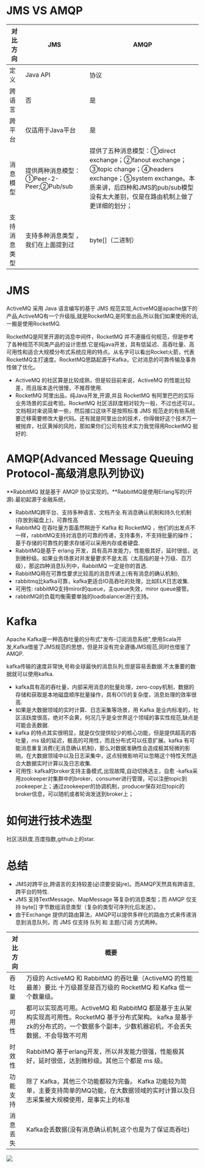 # JMS VS AMQP

对比方向| JMS | AMQP |
-------- | --------| ---- |
定义| Java API | 协议 |
跨语言 | 否 | 是 |
跨平台 | 仅适用于Java平台 | 是 |
消息模型 | 提供两种消息模型：①Peer-2-Peer;②Pub/sub| 提供了五种消息模型：①direct exchange；②fanout exchange；③topic change；④headers exchange；⑤system exchange。本质来讲，后四种和JMS的pub/sub模型没有太大差别，仅是在路由机制上做了更详细的划分；|
|支持消息类型| 支持多种消息类型 ，我们在上面提到过| byte[]（二进制）|

# JMS

ActiveMQ 采用 Java 语言编写的基于 JMS 规范实现,ActiveMQ是apache旗下的产品,ActiveMQ有一个升级版,就是RocketMQ,是阿里出品,所以我们如果使用的话,一搬是使用RocketMQ.

RocketMQ是阿里开源的消息中间件，RocketMQ 并不遵循任何规范，但是参考了各种规范不同类产品的设计思想.它是纯java开发，具有低延迟、高吞吐量、高可用性和适合大规模分布式系统应用的特点。从名字可以看出Rocket火箭，代表RocketMQ主打速度。RocketMQ思路起源于Kafka，它对消息的可靠传输及事务性做了优化。

- ActiveMQ 的社区算是比较成熟，但是较目前来说，ActiveMQ 的性能比较差，而且版本迭代很慢，不推荐使用.
- RocketMQ 阿里出品，纯Java开发,开源,并且 RocketMQ 有阿里巴巴的实际业务场景的实战考验。RocketMQ 社区活跃度相对较为一般，不过也还可以，文档相对来说简单一些，然后接口这块不是按照标准 JMS 规范走的有些系统要迁移需要修改大量代码。还有就是阿里出台的技术，你得做好这个技术万一被抛弃，社区黄掉的风险，那如果你们公司有技术实力我觉得用RocketMQ 挺好的.

# AMQP(Advanced Message Queuing Protocol-高级消息队列协议)

**RabbitMQ 就是基于 AMQP 协议实现的。**RabbitMQ是使用Erlang写的(开源).最初起源于金融系统，

- RabbitMQ跨平台、支持多种语言、文档齐全.有消息确认机制和持久化机制(存放到磁盘上)，可靠性高
- RabbitMQ 在吞吐量方面虽然稍逊于 Kafka 和 RocketMQ ，他们的出发点不一样，rabbitMQ支持对消息的可靠的传递，支持事务，不支持批量的操作；基于存储的可靠性的要求存储可以采用内存或者硬盘.
- RabbitMQ是基于 erlang 开发，具有高并发能力，性能极其好，延时很低，达到微秒级。如果业务场景对并发量要求不是太高（太高指的是十万级、百万级），那这四种消息队列中，RabbitMQ 一定是你的首选.
- RabbitMQ用在可靠性要求比较高的消息传递上(有有消息的确认机制),
- rabbitmq比kafka可靠，kafka更适合IO高吞吐的处理，比如ELK日志收集.
- 可用性: rabbitMQ支持miror的queue，主queue失效，miror queue接管。
- rabbitMQ的负载均衡需要单独的loadbalancer进行支持。

# Kafka

Apache Kafka是一种高吞吐量的分布式"发布-订阅消息系统",使用Scala开发,Kafka借鉴了JMS规范的思想，但是并没有完全遵循JMS规范,同时也借鉴了AMQP.

kafka传输的速度非常快,号称全球最快的消息队列,但是容易丢数据.不太重要的数据就可以使用kafka.

- kafka具有高的吞吐量，内部采用消息的批量处理，zero-copy机制，数据的存储和获取是本地磁盘顺序批量操作，具有O(1)的复杂度，消息处理的效率很高.
- 如果是大数据领域的实时计算、日志采集等场景，用 Kafka 是业内标准的，社区活跃度很高，绝对不会黄，何况几乎是全世界这个领域的事实性规范,缺点是可能会丢数据.
- kafka 的特点其实很明显，就是仅仅提供较少的核心功能，但是提供超高的吞吐量，ms 级的延迟，极高的可用性，而且分布式可以任意扩展。kafka 有可能消息重复消费(无消息确认机制)，那么对数据准确性会造成极其轻微的影响，在大数据领域中以及日志采集中，这点轻微影响可以忽略这个特性天然适合大数据实时计算以及日志收集.
- 可用性: kafka的broker支持主备模式,出现故障,自动切换选主，自愈
-kafka采用zookeeper对集群中的broker、consumer进行管理，可以注册topic到zookeeper上；通过zookeeper的协调机制，producer保存对应topic的broker信息，可以随机或者轮询发送到broker上；

# 如何进行技术选型

社区活跃度,百度指数,github上的star.

# 总结

- JMS对跨平台,跨语言的支持较差(必须要安装jre)。而AMQP天然具有跨语言,跨平台的特性.
- JMS 支持TextMessage、MapMessage 等复杂的消息类型；而 AMQP 仅支持 byte[] 字节数组消息类型（复杂的类型可序列化后发送）。
- 由于Exchange 提供的路由算法，AMQP可以提供多样化的路由方式来传递消息到消息队列，而 JMS 仅支持 队列 和 主题/订阅 方式两种。 

对比方向 |概要
-------- | ---
 吞吐量| 万级的 ActiveMQ 和 RabbitMQ 的吞吐量（ActiveMQ 的性能最差）要比 十万级甚至是百万级的 RocketMQ 和 Kafka 低一个数量级。
可用性| 都可以实现高可用。ActiveMQ 和 RabbitMQ 都是基于主从架构实现高可用性。RocketMQ 基于分布式架构。 kafka 是基于zk的分布式的，一个数据多个副本，少数机器宕机，不会丢失数据，不会导致不可用
时效性| RabbitMQ 基于erlang开发，所以并发能力很强，性能极其好，延时很低，达到微秒级。其他三个都是 ms 级。
功能支持| 除了 Kafka，其他三个功能都较为完备。 Kafka 功能较为简单，主要支持简单的MQ功能，在大数据领域的实时计算以及日志采集被大规模使用，是事实上的标准
消息丢失| Kafka会丢数据(没有消息确认机制,这个也是为了保证高吞吐)

![](https://pic1.zhimg.com/80/v2-eeb4f5df3d7f684f04f8f615b9b3b9f4_hd.jpg)
